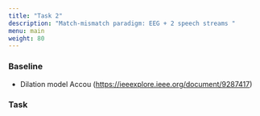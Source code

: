 ```yaml
---
title: "Task 2"
description: "Match-mismatch paradigm: EEG + 2 speech streams "
menu: main
weight: 80
---
```


### Baseline

* Dilation model Accou (https://ieeexplore.ieee.org/document/9287417)


### Task

